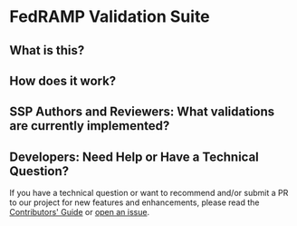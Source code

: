 FedRAMP Validation Suite
===

What is this?
---

How does it work?
---

SSP Authors and Reviewers: What validations are currently implemented?
---

Developers: Need Help or Have a Technical Question?
---

If you have a technical question or want to recommend and/or submit a PR to our
project for new features and enhancements, please read the [Contributors' Guide](./CONTRIBUTING.md)
or [open an issue](https://github.com/18F/fedramp-automation/issues/new/choose).